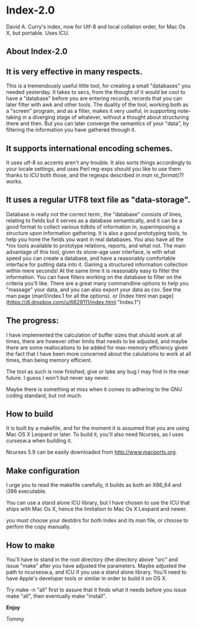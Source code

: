 Index-2.0
=========

David A. Curry's index, now for Utf-8 and local collation order, for
Mac Os X, but portable. Uses ICU.

About Index-2.0
---------------

It is very effective in many respects.
--------------------------------------
This is a tremendously useful little tool, for creating a small
"databases" you needed yesterday.  It takes to secs, from the thought of
it would be cool to have a "database" before you are entering records,
records that you can later filter with awk and other tools. The duality of
the tool, working both as a "screen" program, and as a filter, makes it
very useful, in supporting note-taking in a diverging stage of whatever,
without a thought about structuring there and then.  But you can later
converge the semantics of your "data", by filtering the information you
have gathered through it.

It supports international encoding schemes.
-------------------------------------------

It uses utf-8 so accents aren't any trouble.  It also sorts things
accordingly to your locale settings, and uses Perl reg-exps should you
like to use them thanks to ICU both those, and the regexps described in
*man re_format(7)* works.

It uses a regular UTF8 text file as "data-storage".
---------------------------------------------------

Database is really not the correct term:, the "database" consists of
lines, relating to fields but it serves as a database semantically,
and it can be a good format to collect various tidbits of information
in, superimposing a structure upon information gathering. It is also a
good prototyping tools, to help you hone the fields you want in real
databases. You also have all the *nix tools available to prototype
relations, reports, and what not. The main advantage of this tool,
given its stone-age user interface, is with what speed you can create a
database, and have a reasonably comfortable interface for putting data
into it. Gaining a structured information collection within mere seconds!
At the same time it is reasonably easy to filter the information. You can
have filters working on the database to filter on the criteria you'll
like. There are a great many commandline options to help you "massage"
your data, and you can also export your data as csv. See the man page
(man1/index.1 for all the options). or [Index html man page] (https://dl.dropbox.com/u/6829111/index.html "Index.1")

The progress:
-------------

I have implemented the calculation of buffer sizes that should work at 
all times, there are however other limits that needs to be adjusted,
and maybe there are some reallocations to be added for max-memory
efficiency given the fact that I have been more concerned about the 
calulations to work at all times, than being memory efficient.

The tool as such is now finished, give or take any bug I may find in the
near future. I guess I won't but never say never.

Maybe there is something at miss when it comes to adhering to the GNU
coding standard, but not much.

How to build
------------

It is built by a makefile, and for the moment it is assumed that you are
using Mac OS X Leopard or later. To build it, you'll also need Ncurses,
as I uses cursesw.a when building it.

Ncurses 5.9 can be easily downloaded from http://www.macports.org.

Make configuration
------------------

I urge you to read the makefile carefully, it builds as both an X86_64
and i386 executable.

You can use a stand alone ICU library, but I have chosen to use the
ICU that ships with Mac Os X, hence the limitation to Mac Os X Leopard
and newer.

you must choose your destdirs for both Index and its man file, or 
choose to perfom the copy manually.

How to make
-----------

You'll have to stand in the root directory (the directory above "src"
and issue "make" after you have adjusted the parameters. Maybe adjusted
the path to ncursesw.a, and ICU if you use a stand alone library. You'll
need to have Apple's developer tools or similar in order to build it on
OS X.

Try make -n "all" first to assure that it finds what it needs before you
issue make "all", then eventually make "install".

**Enjoy**

Tommy
